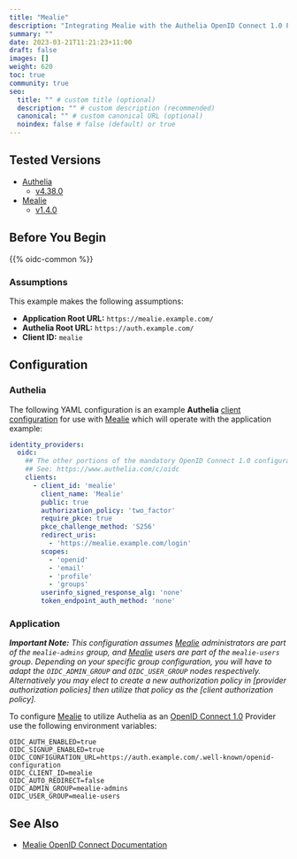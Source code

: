 ```yaml
---
title: "Mealie"
description: "Integrating Mealie with the Authelia OpenID Connect 1.0 Provider."
summary: ""
date: 2023-03-21T11:21:23+11:00
draft: false
images: []
weight: 620
toc: true
community: true
seo:
  title: "" # custom title (optional)
  description: "" # custom description (recommended)
  canonical: "" # custom canonical URL (optional)
  noindex: false # false (default) or true
---
```


## Tested Versions

* [Authelia]
  * [v4.38.0](https://github.com/authelia/authelia/releases/tag/v4.38.0)
* [Mealie]
  * [v1.4.0](https://github.com/mealie-recipes/mealie/releases/tag/v1.4.0)

## Before You Begin

{{% oidc-common %}}

### Assumptions

This example makes the following assumptions:

* __Application Root URL:__ `https://mealie.example.com/`
* __Authelia Root URL:__ `https://auth.example.com/`
* __Client ID:__ `mealie`

## Configuration

### Authelia

The following YAML configuration is an example __Authelia__ [client configuration] for use with [Mealie] which will
operate with the application example:

```yaml {title="configuration.yml"}
identity_providers:
  oidc:
    ## The other portions of the mandatory OpenID Connect 1.0 configuration go here.
    ## See: https://www.authelia.com/c/oidc
    clients:
      - client_id: 'mealie'
        client_name: 'Mealie'
        public: true
        authorization_policy: 'two_factor'
        require_pkce: true
        pkce_challenge_method: 'S256'
        redirect_uris:
          - 'https://mealie.example.com/login'
        scopes:
          - 'openid'
          - 'email'
          - 'profile'
          - 'groups'
        userinfo_signed_response_alg: 'none'
        token_endpoint_auth_method: 'none'
```

### Application

_**Important Note:** This configuration assumes [Mealie] administrators are part of the `mealie-admins` group, and
[Mealie] users are part of the `mealie-users` group. Depending on your specific group configuration, you will have to
adapt the `OIDC_ADMIN_GROUP` and `OIDC_USER_GROUP` nodes respectively. Alternatively you may elect to create a new
authorization policy in [provider authorization policies] then utilize that policy as the
[client authorization policy]._

To configure [Mealie] to utilize Authelia as an [OpenID Connect 1.0] Provider use the following environment variables:

```env
OIDC_AUTH_ENABLED=true
OIDC_SIGNUP_ENABLED=true
OIDC_CONFIGURATION_URL=https://auth.example.com/.well-known/openid-configuration
OIDC_CLIENT_ID=mealie
OIDC_AUTO_REDIRECT=false
OIDC_ADMIN_GROUP=mealie-admins
OIDC_USER_GROUP=mealie-users
```

## See Also

- [Mealie OpenID Connect Documentation](https://docs.mealie.io/documentation/getting-started/authentication/oidc/)

[Mealie]: https://mealie.io/
[Authelia]: https://www.authelia.com
[OpenID Connect 1.0]: ../../openid-connect/introduction.md
[client configuration]: ../../../configuration/identity-providers/openid-connect/clients.md
